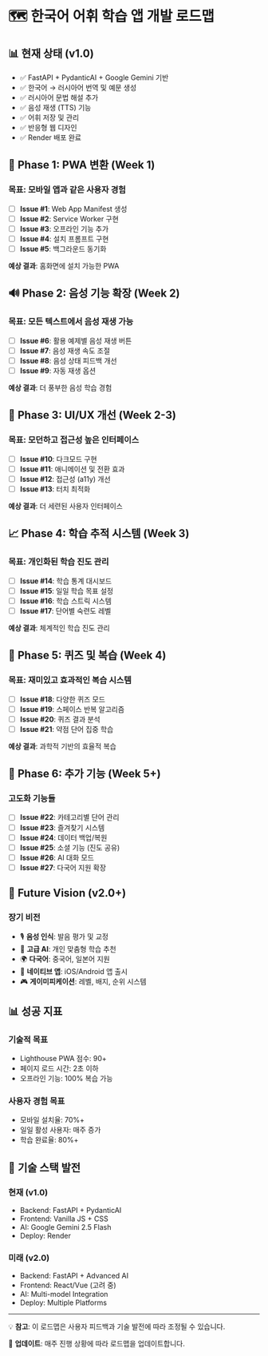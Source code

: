 # 🗺️ 한국어 어휘 학습 앱 개발 로드맵

## 📊 현재 상태 (v1.0)
- ✅ FastAPI + PydanticAI + Google Gemini 기반
- ✅ 한국어 → 러시아어 번역 및 예문 생성
- ✅ 러시아어 문법 해설 추가
- ✅ 음성 재생 (TTS) 기능
- ✅ 어휘 저장 및 관리
- ✅ 반응형 웹 디자인
- ✅ Render 배포 완료

## 🎯 Phase 1: PWA 변환 (Week 1)

### 목표: 모바일 앱과 같은 사용자 경험
- [ ] **Issue #1**: Web App Manifest 생성
- [ ] **Issue #2**: Service Worker 구현
- [ ] **Issue #3**: 오프라인 기능 추가
- [ ] **Issue #4**: 설치 프롬프트 구현
- [ ] **Issue #5**: 백그라운드 동기화

**예상 결과**: 홈화면에 설치 가능한 PWA

## 🔊 Phase 2: 음성 기능 확장 (Week 2)

### 목표: 모든 텍스트에서 음성 재생 가능
- [ ] **Issue #6**: 활용 예제별 음성 재생 버튼
- [ ] **Issue #7**: 음성 재생 속도 조절
- [ ] **Issue #8**: 음성 상태 피드백 개선
- [ ] **Issue #9**: 자동 재생 옵션

**예상 결과**: 더 풍부한 음성 학습 경험

## 🎨 Phase 3: UI/UX 개선 (Week 2-3)

### 목표: 모던하고 접근성 높은 인터페이스
- [ ] **Issue #10**: 다크모드 구현
- [ ] **Issue #11**: 애니메이션 및 전환 효과
- [ ] **Issue #12**: 접근성 (a11y) 개선
- [ ] **Issue #13**: 터치 최적화

**예상 결과**: 더 세련된 사용자 인터페이스

## 📈 Phase 4: 학습 추적 시스템 (Week 3)

### 목표: 개인화된 학습 진도 관리
- [ ] **Issue #14**: 학습 통계 대시보드
- [ ] **Issue #15**: 일일 학습 목표 설정
- [ ] **Issue #16**: 학습 스트릭 시스템
- [ ] **Issue #17**: 단어별 숙련도 레벨

**예상 결과**: 체계적인 학습 진도 관리

## 🎯 Phase 5: 퀴즈 및 복습 (Week 4)

### 목표: 재미있고 효과적인 복습 시스템
- [ ] **Issue #18**: 다양한 퀴즈 모드
- [ ] **Issue #19**: 스페이스 반복 알고리즘
- [ ] **Issue #20**: 퀴즈 결과 분석
- [ ] **Issue #21**: 약점 단어 집중 학습

**예상 결과**: 과학적 기반의 효율적 복습

## 🌟 Phase 6: 추가 기능 (Week 5+)

### 고도화 기능들
- [ ] **Issue #22**: 카테고리별 단어 관리
- [ ] **Issue #23**: 즐겨찾기 시스템
- [ ] **Issue #24**: 데이터 백업/복원
- [ ] **Issue #25**: 소셜 기능 (진도 공유)
- [ ] **Issue #26**: AI 대화 모드
- [ ] **Issue #27**: 다국어 지원 확장

## 🚀 Future Vision (v2.0+)

### 장기 비전
- 🎙️ **음성 인식**: 발음 평가 및 교정
- 🤖 **고급 AI**: 개인 맞춤형 학습 추천
- 🌍 **다국어**: 중국어, 일본어 지원
- 📱 **네이티브 앱**: iOS/Android 앱 출시
- 🎮 **게이미피케이션**: 레벨, 배지, 순위 시스템

## 📊 성공 지표

### 기술적 목표
- Lighthouse PWA 점수: 90+ 
- 페이지 로드 시간: 2초 이하
- 오프라인 기능: 100% 복습 가능

### 사용자 경험 목표  
- 모바일 설치율: 70%+
- 일일 활성 사용자: 매주 증가
- 학습 완료율: 80%+

## 🔧 기술 스택 발전

### 현재 (v1.0)
- Backend: FastAPI + PydanticAI
- Frontend: Vanilla JS + CSS
- AI: Google Gemini 2.5 Flash
- Deploy: Render

### 미래 (v2.0)
- Backend: FastAPI + Advanced AI
- Frontend: React/Vue (고려 중)  
- AI: Multi-model Integration
- Deploy: Multiple Platforms

---

💡 **참고**: 이 로드맵은 사용자 피드백과 기술 발전에 따라 조정될 수 있습니다.

🔄 **업데이트**: 매주 진행 상황에 따라 로드맵을 업데이트합니다.